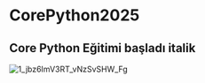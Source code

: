 # CorePython2025
## Core Python Eğitimi başladı **italik**


![1_jbz6ImV3RT_vNzSvSHW_Fg](https://github.com/user-attachments/assets/f7f28445-4b78-478b-b3bb-39c9b825ba4c)
